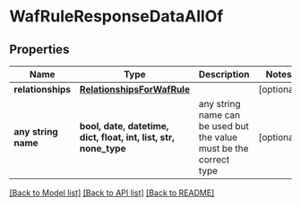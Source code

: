 # WafRuleResponseDataAllOf


## Properties
Name | Type | Description | Notes
------------ | ------------- | ------------- | -------------
**relationships** | [**RelationshipsForWafRule**](RelationshipsForWafRule.md) |  | [optional] 
**any string name** | **bool, date, datetime, dict, float, int, list, str, none_type** | any string name can be used but the value must be the correct type | [optional]

[[Back to Model list]](../README.md#documentation-for-models) [[Back to API list]](../README.md#documentation-for-api-endpoints) [[Back to README]](../README.md)


